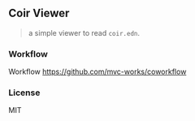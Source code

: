 
Coir Viewer
----

> a simple viewer to read `coir.edn`.


### Workflow

Workflow https://github.com/mvc-works/coworkflow

### License

MIT
